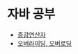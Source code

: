 # 자바 공부
- [증감연산자](https://github.com/BeomJunPark12/TIL/blob/main/Java/Operator.md)
- [오버라이딩, 오버로딩](https://github.com/BeomJunPark12/TIL/blob/main/Java/overriding.md)
